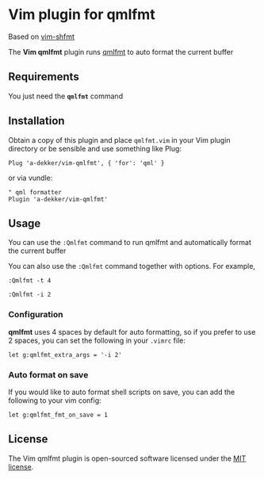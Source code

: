 # Vim plugin for qmlfmt

Based on [vim-shfmt](https://github.com/z0mbix/vim-shfmt)

The **Vim qmlfmt** plugin runs [qmlfmt](https://github.com/jesperhh/qmlfmt) to auto format the current buffer

## Requirements

You just need the **`qmlfmt`** command

## Installation

Obtain a copy of this plugin and place `qmlfmt.vim` in your Vim plugin directory or be sensible and use something like Plug:

```
Plug 'a-dekker/vim-qmlfmt', { 'for': 'qml' }
```

or via vundle:
```
" qml formatter
Plugin 'a-dekker/vim-qmlfmt'
```

## Usage

You can use the `:Qmlfmt` command to run qmlfmt and automatically format the current buffer

You can also use the `:Qmlfmt` command together with options. For example,

```
:Qmlfmt -t 4
```

```
:Qmlfmt -i 2
```

### Configuration

**qmlfmt** uses 4 spaces by default for auto formatting, so if you prefer to use 2 spaces, you can set the following in your `.vimrc` file:

```viml
let g:qmlfmt_extra_args = '-i 2'
```

### Auto format on save

If you would like to auto format shell scripts on save, you can add the following to your vim config:

```viml
let g:qmlfmt_fmt_on_save = 1
```

## License

The Vim qmlfmt plugin is open-sourced software licensed under the [MIT license](http://opensource.org/licenses/MIT).
